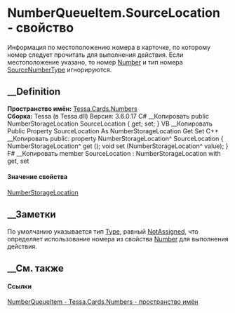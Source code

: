 # NumberQueueItem.SourceLocation - свойство
Информация по местоположению номера в карточке, по которому номер следует
прочитать для выполнения действия. Если местоположение указано, то номер
[Number](P_Tessa_Cards_Numbers_NumberQueueItem_Number.htm) и тип номера
[SourceNumberType](P_Tessa_Cards_Numbers_NumberQueueItem_SourceNumberType.htm)
игнорируются.
## __Definition
 **Пространство имён:** [Tessa.Cards.Numbers](N_Tessa_Cards_Numbers.htm)  
 **Сборка:** Tessa (в Tessa.dll) Версия: 3.6.0.17
C# __Копировать
     public NumberStorageLocation SourceLocation { get; set; }
VB __Копировать
     Public Property SourceLocation As NumberStorageLocation
    	Get
    	Set
C++ __Копировать
     public:
    property NumberStorageLocation^ SourceLocation {
    	NumberStorageLocation^ get ();
    	void set (NumberStorageLocation^ value);
    }
F# __Копировать
     member SourceLocation : NumberStorageLocation with get, set
#### Значение свойства
[NumberStorageLocation](T_Tessa_Cards_Numbers_NumberStorageLocation.htm)
##  __Заметки
По умолчанию указывается тип
[Type](P_Tessa_Cards_Numbers_NumberStorageLocation_Type.htm), равный
[NotAssigned](F_Tessa_Cards_Numbers_NumberLocationTypes_NotAssigned.htm), что
определяет использование номера из свойства
[Number](P_Tessa_Cards_Numbers_NumberQueueItem_Number.htm) для выполнения
действия.
## __См. также
#### Ссылки
[NumberQueueItem - ](T_Tessa_Cards_Numbers_NumberQueueItem.htm)
[Tessa.Cards.Numbers - пространство имён](N_Tessa_Cards_Numbers.htm)
